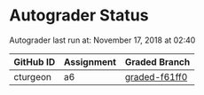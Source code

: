 # Autograder Status
Autograder last run at: November 17, 2018 at 02:40

| GitHub ID | Assignment | Graded Branch |
|-----------|------------|---------------|
| cturgeon | a6 | [graded-f61ff0](https://github.com/Fall2018COMP401-001/a6-cturgeon/tree/graded-f61ff0) | 
